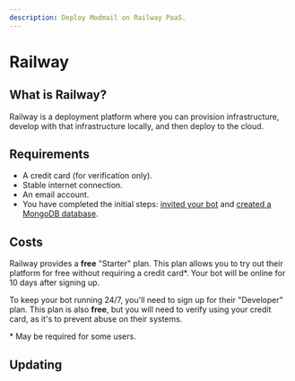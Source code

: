 ```yaml
---
description: Deploy Modmail on Railway PaaS.
---
```


# Railway

## What is Railway?

Railway is a deployment platform where you can provision infrastructure, develop with that infrastructure locally, and then deploy to the cloud.&#x20;

## Requirements

* A credit card (for verification only).
* Stable internet connection.
* An email account.
* You have completed the initial steps: [invited your bot](./#create-a-discord-bot) and [created a MongoDB database](./#create-a-mongodb-database).

## Costs

Railway provides a **free** "Starter" plan. This plan allows you to try out their platform for free without requiring a credit card\*. Your bot will be online for 10 days after signing up.

To keep your bot running 24/7, you'll need to sign up for their "Developer" plan. This plan is also **free**, but you will need to verify using your credit card, as it's to prevent abuse on their systems.

\* May be required for some users.

## Updating






